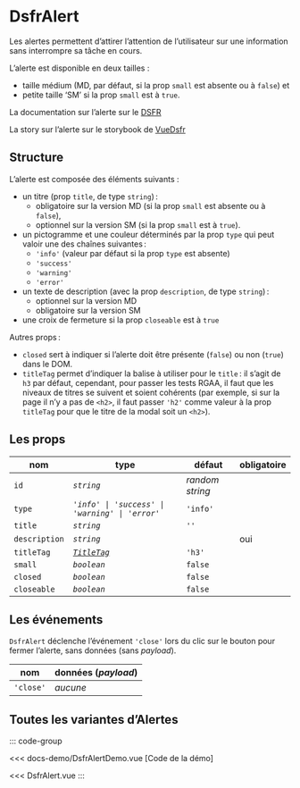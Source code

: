 # DsfrAlert

Les alertes permettent d’attirer l’attention de l’utilisateur sur une information sans interrompre sa tâche en cours.

L’alerte est disponible en deux tailles :

- taille médium (MD, par défaut, si la prop `small` est absente ou à `false`) et
- petite taille ‘SM’ si la prop `small` est à `true`.

La documentation sur l’alerte sur le [DSFR](https://www.systeme-de-design.gouv.fr/elements-d-interface/composants/alerte)

La story sur l’alerte sur le storybook de [VueDsfr](https://vue-dsfr.netlify.app/?path=/docs/composants-dsfralert--docs)

## Structure

L’alerte est composée des éléments suivants :

- un titre (prop `title`, de type `string`) :
  - obligatoire sur la version MD (si la prop `small` est absente ou à `false`),
  - optionnel sur la version SM (si la prop `small` est à `true`).
- un pictogramme et une couleur déterminés par la prop `type` qui peut valoir une des chaînes suivantes :
  - `'info'` (valeur par défaut si la prop `type` est absente)
  - `'success'`
  - `'warning'`
  - `'error'`
- un texte de description (avec la prop `description`, de type `string`) :
  - optionnel sur la version MD
  - obligatoire sur la version SM
- une croix de fermeture si la prop `closeable` est à `true`

Autres props :

- `closed` sert à indiquer si l’alerte doit être présente (`false`) ou non (`true`) dans le DOM.
- `titleTag` permet d’indiquer la balise à utiliser pour le `title` : il s’agit de `h3` par défaut, cependant, pour passer les tests RGAA, il faut que les niveaux de titres se suivent et soient cohérents (par exemple, si sur la page il n’y a pas de `<h2>`, il faut passer `'h2'` comme valeur à la prop `titleTag` pour que le titre de la modal soit un `<h2>`).

## Les props

|  nom                   |   type      |  défaut         | obligatoire |
| ----------------------- | ---------   | ---------------- | -------- |
| `id`                    | *`string`*    | *random string*  | |
| `type`                  | *`'info' \| 'success' \| 'warning' \| 'error'`*  | `'info'`           |
| `title`                 | *`string`*  |      `''`        |  |
| `description`           | *`string`*  |                  | oui |
| `titleTag`              | [*`TitleTag`*](/docs/types.md#title-tag "'h1' \| 'h2' \| 'h3' \| 'h4' \| 'h5' \| 'h6'")  |    `'h3'`     | |
| `small`                 | *`boolean`* | `false`          | |
| `closed`                | *`boolean`* | `false`          | |
| `closeable`             | *`boolean`* | `false`          | |

## Les événements

`DsfrAlert` déclenche l’événement `'close'` lors du clic sur le bouton pour fermer l’alerte, sans données (sans *payload*).

|  nom                   |   données (*payload*) |
| ---------------------- |  ---------            |
| `'close'` |       *aucune*       |

## Toutes les variantes d’Alertes

::: code-group

<Story data-title="Preview" min-h="1600px" dark>
  <DsfrAlertDemo />
</Story>

<<< docs-demo/DsfrAlertDemo.vue [Code de la démo]

<<< DsfrAlert.vue
:::

<script setup lang="ts">
import DsfrAlertDemo from './docs-demo/DsfrAlertDemo.vue'
</script>
